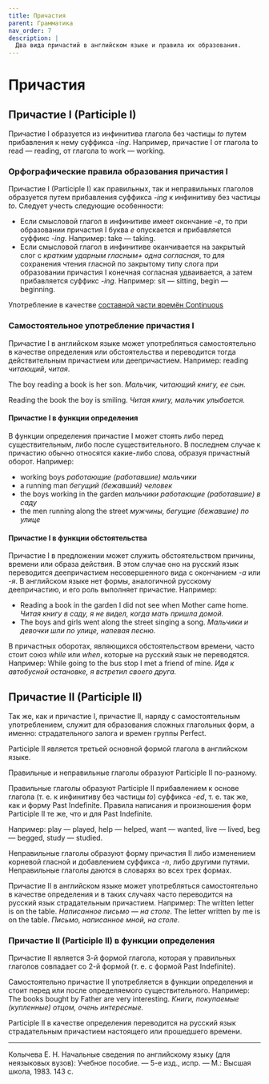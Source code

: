 ```yaml
---
title: Причастия
parent: Грамматика
nav_order: 7
description: |
  Два вида причастий в английском языке и правила их образования.
---
```


# Причастия


## Причастие I (Participle I)

Причастие I образуется из инфинитива глагола без частицы *to* путем
прибавления к нему суффикса *-ing*.  Например, причастие I от глагола
to read — reading, от глагола to work — working.


### Орфографические правила образования причастия I

Причастие I (Participle I) как правильных, так и неправильных глаголов
образуется путем прибавления суффикса *-ing* к инфинитиву без частицы
*to*.  Следует учесть следующие особенности:
- Если смысловой глагол в инфинитиве имеет окончание *-e*, то при
  образовании причастия I буква *e* опускается и прибавляется суффикс
  *-ing*.  Например: take — taking.
- Если смысловой глагол в инфинитиве оканчивается на закрытый слог с
  *кратким ударным гласным+ одна согласная*, то для сохранения чтения
  гласной по закрытому типу слога при образовании причастия I конечная
  согласная удваивается, а затем прибавляется суффикс *-ing*.
  Например: sit — sitting, begin — beginning.

Употребление в качестве [составной части времён Continuous]()


### Самостоятельное употребление причастия I

Причастие I в английском языке может употребляться самостоятельно в
качестве определения или обстоятельства и переводится тогда
действительным причастием или деепричастием.  Например: reading
*читающий*, *читая*.

The boy reading a book is her son. *Мальчик, читающий книгу, ее сын.*

Reading the book the boy is smiling.  *Читая книгу, мальчик
улыбается.*


#### Причастие I в функции определения

В функции определения причастие I может стоять либо перед
существительным, либо после существительного.  В последнем случае к
причастию обычно относятся какие-либо слова, образуя причастный
оборот. Например:
- working boys *работающие (работавшие) мальчики*
- a running man *бегущий (бежавший) человек*
- the boys working in the garden *мальчики работающие (работавшие) в
  саду*
- the men running along the street *мужчины, бегущие (бежавшие) по
  улице*


#### Причастие I в функции обстоятельства

Причастие I в предложении может служить обстоятельством причины,
времени или образа действия.  В этом случае оно на русский язык
переводится деепричастием несовершенного вида с окончанием *-а* или
*-я*.  В английском языке нет формы, аналогичной русскому
деепричастию, и его роль выполняет причастие.  Например:
- Reading a book in the garden I did not see when Mother came home.
  *Читая книгу в саду, я не видел, когда мать пришла домой.*
- The boys and girls went along the street singing a song.  *Мальчики
  и девочки шли по улице, напевая песню.*

В причастных оборотах, являющихся обстоятельством времени, часто стоит
союз *while* или *when*, которые на русский язык не переводятся.
Например: While going to the bus stop I met a friend of mine.  *Идя к
автобусной остановке, я встретил своего друга.*


## Причастие II (Participle II)

Так же, как и причастие I, причастие II, наряду с самостоятельным
употреблением, служит для образования сложных глагольных форм, а
именно: страдательного залога и времен группы Perfect.

Participle II является третьей основной формой глагола в английском
языке.

Правильные и неправильные глаголы образуют Participle II по-разному.

Правильные глаголы образуют Participle II прибавлением к основе
глагола (т. е. к инфинитиву без частицы *to*) суффикса *-ed*,
т. е. так же, как и форму Past Indefinite.  Правила написания и
произношения форм Participle II те же, что и для Past Indefinite.

Например: play — played, help — helped, want — wanted, live — lived,
beg — begged, study — studied.

Неправильные глаголы образуют форму причастия II либо изменением
корневой гласной и добавлением суффикса *-n*, либо другими путями.
Неправильные глаголы даются в словарях во всех трех формах.

Причастие II в английском языке может употребляться самостоятельно в
качестве определения и в таких случаях часто переводится на русский
язык страдательным причастием.  Например: The written letter is оn the
table.  *Написанное письмо — на столе*.  The letter written by me is
on the table.  *Письмо, написанное мной, на столе*.


### Причастие II (Participle II) в функции определения

Причастие II является 3-й формой глагола, которая у правильных
глаголов совпадает со 2-й формой (т. е.  с формой Past Indefinite).

Самостоятельно причастие II употребляется в функции определения и
стоит перед или после определяемого существительного. Например: The
books bought by Father are very interesting.  *Книги, покупаемые
(купленные) отцом, очень интересные.*

Participle II в качестве определения переводится на русский язык
страдательным причастием настоящего или прошедшего времени.


---

Колычева Е. Н.  Начальные сведения по английскому языку (для
неязыковых вузов): Учебное пособие. — 5-е изд., испр. — М.: Высшая
школа, 1983. 143 с.
